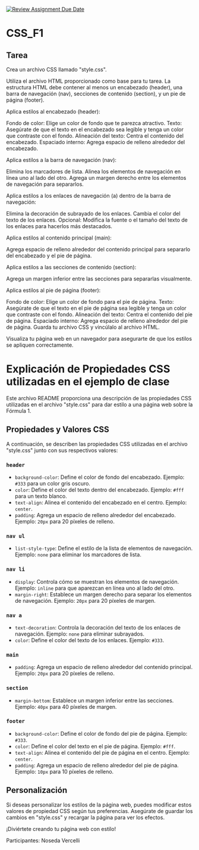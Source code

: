 [![Review Assignment Due Date](https://classroom.github.com/assets/deadline-readme-button-24ddc0f5d75046c5622901739e7c5dd533143b0c8e959d652212380cedb1ea36.svg)](https://classroom.github.com/a/uXGJzV1j)
# CSS_F1

## Tarea 
  Crea un archivo CSS llamado "style.css".

  Utiliza el archivo HTML proporcionado como base para tu tarea. La estructura HTML debe contener al menos un encabezado (header), una barra de navegación (nav), secciones de contenido (section), y un pie de página (footer).

  Aplica estilos al encabezado (header):

  Fondo de color: Elige un color de fondo que te parezca atractivo.
  Texto: Asegúrate de que el texto en el encabezado sea legible y tenga un color que contraste con el fondo.
  Alineación del texto: Centra el contenido del encabezado.
  Espaciado interno: Agrega espacio de relleno alrededor del encabezado.
  
  Aplica estilos a la barra de navegación (nav):

  Elimina los marcadores de lista.
  Alinea los elementos de navegación en línea uno al lado del otro.
  Agrega un margen derecho entre los elementos de navegación para separarlos.
  
  Aplica estilos a los enlaces de navegación (a) dentro de la barra de navegación:

  Elimina la decoración de subrayado de los enlaces.
  Cambia el color del texto de los enlaces.
  Opcional: Modifica la fuente o el tamaño del texto de los enlaces para hacerlos más destacados.
  
  Aplica estilos al contenido principal (main):

  Agrega espacio de relleno alrededor del contenido principal para separarlo del encabezado y el pie de página.

  Aplica estilos a las secciones de contenido (section):

  Agrega un margen inferior entre las secciones para separarlas visualmente.
  
  Aplica estilos al pie de página (footer):

  Fondo de color: Elige un color de fondo para el pie de página.
  Texto: Asegúrate de que el texto en el pie de página sea legible y tenga un color que contraste con el fondo.
  Alineación del texto: Centra el contenido del pie de página.
  Espaciado interno: Agrega espacio de relleno alrededor del pie de página.
  Guarda tu archivo CSS y vincúlalo al archivo HTML.
  
  Visualiza tu página web en un navegador para asegurarte de que los estilos se apliquen correctamente.


# Explicación de Propiedades CSS utilizadas en el ejemplo de clase

Este archivo README proporciona una descripción de las propiedades CSS utilizadas en el archivo "style.css" para dar estilo a una página web sobre la Fórmula 1.

## Propiedades y Valores CSS

A continuación, se describen las propiedades CSS utilizadas en el archivo "style.css" junto con sus respectivos valores:

### `header`

- `background-color`: Define el color de fondo del encabezado. Ejemplo: `#333` para un color gris oscuro.
- `color`: Define el color del texto dentro del encabezado. Ejemplo: `#fff` para un texto blanco.
- `text-align`: Alinea el contenido del encabezado en el centro. Ejemplo: `center`.
- `padding`: Agrega un espacio de relleno alrededor del encabezado. Ejemplo: `20px` para 20 píxeles de relleno.

### `nav ul`

- `list-style-type`: Define el estilo de la lista de elementos de navegación. Ejemplo: `none` para eliminar los marcadores de lista.

### `nav li`

- `display`: Controla cómo se muestran los elementos de navegación. Ejemplo: `inline` para que aparezcan en línea uno al lado del otro.
- `margin-right`: Establece un margen derecho para separar los elementos de navegación. Ejemplo: `20px` para 20 píxeles de margen.

### `nav a`

- `text-decoration`: Controla la decoración del texto de los enlaces de navegación. Ejemplo: `none` para eliminar subrayados.
- `color`: Define el color del texto de los enlaces. Ejemplo: `#333`.

### `main`

- `padding`: Agrega un espacio de relleno alrededor del contenido principal. Ejemplo: `20px` para 20 píxeles de relleno.

### `section`

- `margin-bottom`: Establece un margen inferior entre las secciones. Ejemplo: `40px` para 40 píxeles de margen.

### `footer`

- `background-color`: Define el color de fondo del pie de página. Ejemplo: `#333`.
- `color`: Define el color del texto en el pie de página. Ejemplo: `#fff`.
- `text-align`: Alinea el contenido del pie de página en el centro. Ejemplo: `center`.
- `padding`: Agrega un espacio de relleno alrededor del pie de página. Ejemplo: `10px` para 10 píxeles de relleno.

## Personalización

Si deseas personalizar los estilos de la página web, puedes modificar estos valores de propiedad CSS según tus preferencias. Asegúrate de guardar los cambios en "style.css" y recargar la página para ver los efectos.

¡Diviértete creando tu página web con estilo!




Participantes: Noseda Vercelli